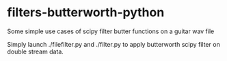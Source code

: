 # filters-butterworth-python
Some simple use cases of scipy filter butter functions on a guitar wav file

Simply launch ./filefilter.py and ./filter.py to apply butterworth scipy filter on double stream data. 
